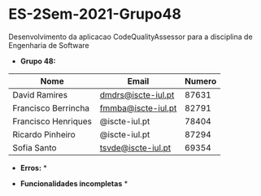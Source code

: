 # ES-2Sem-2021-Grupo48
Desenvolvimento da aplicacao CodeQualityAssessor para a disciplina de Engenharia de Software 

* **Grupo 48:**

|Nome|Email|Numero|      
|----|-----|-------|      
|David Ramires|dmdrs@iscte-iul.pt|87631|   
|Francisco Berrincha|fmmba@iscte-iul.pt|82791|  
|Francisco Henriques|@iscte-iul.pt|78404|     
|Ricardo Pinheiro|@iscte-iul.pt|87294| 
|Sofia Santo|tsvde@iscte-iul.pt|69354| 

* **Erros:**
	*

* **Funcionalidades incompletas**
	*